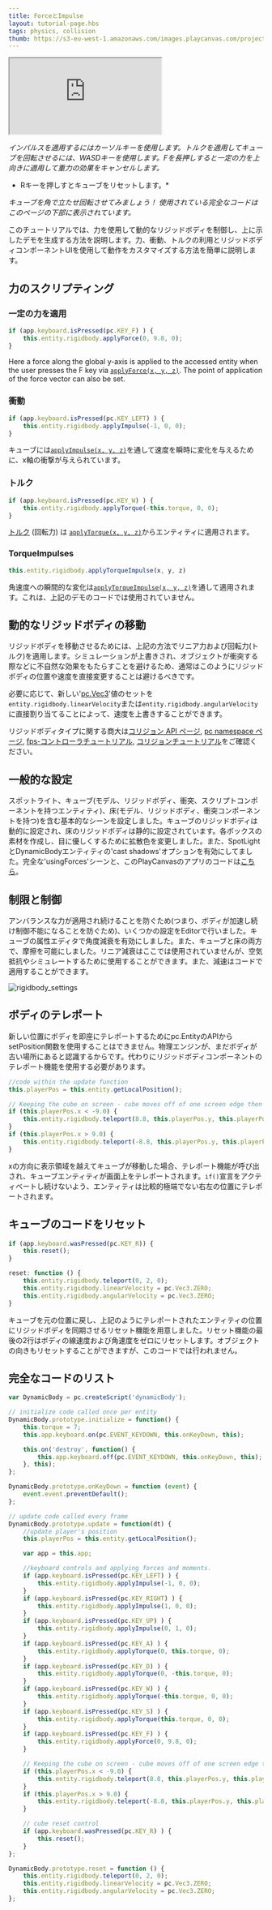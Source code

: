 ```yaml
---
title: ForceとImpulse
layout: tutorial-page.hbs
tags: physics, collision
thumb: https://s3-eu-west-1.amazonaws.com/images.playcanvas.com/projects/12/405828/95F429-image-75.jpg
---
```


<iframe src="https://playcanv.as/p/8LTSuf4F/"></iframe>

*インパルスを適用するにはカーソルキーを使用します。トルクを適用してキューブを回転させるには、WASDキーを使用します。Fを長押しすると一定の力を上向きに適用して重力の効果をキャンセルします。*
* Rキーを押しすとキューブをリセットします。*

*キューブを角で立たせ回転させてみましょう！*
*使用されている完全なコードはこのページの下部に表示されています。*

このチュートリアルでは、力を使用して動的なリジッドボディを制御し、上に示したデモを生成する方法を説明します。力、衝動、トルクの利用とリジッドボディコンポーネントUIを使用して動作をカスタマイズする方法を簡単に説明します。

## 力のスクリプティング

### 一定の力を適用

```javascript
if (app.keyboard.isPressed(pc.KEY_F) ) {
    this.entity.rigidbody.applyForce(0, 9.8, 0);
}
```

Here a force along the global y-axis is applied to the accessed entity when the user presses the F key via [`applyForce(x, y, z)`][1]. The point of application of the force vector can also be set.

### 衝動

```javascript
if (app.keyboard.isPressed(pc.KEY_LEFT) ) {
    this.entity.rigidbody.applyImpulse(-1, 0, 0);
}
```

キューブには[`applyImpulse(x, y, z)`][2]を通して速度を瞬時に変化を与えるために、x軸の衝撃が与えられています。

### トルク

```javascript
if (app.keyboard.isPressed(pc.KEY_W) ) {
    this.entity.rigidbody.applyTorque(-this.torque, 0, 0);
}
```

[トルク](https://en.wikipedia.org/wiki/Torque) (回転力) は [`applyTorque(x, y, z)`][3]からエンティティに適用されます。

### TorqueImpulses

```javascript
this.entity.rigidbody.applyTorqueImpulse(x, y, z)
```

角速度への瞬間的な変化は[`applyTorqueImpulse(x, y, z)`][4]を通して適用されます。これは、上記のデモのコードでは使用されていません。

## 動的なリジッドボディの移動

リジッドボディを移動させるためには、上記の方法でリニア力および回転力(トルク)を適用します。シミュレーションが上書きされ、オブジェクトが衝突する際などに不自然な効果をもたらすことを避けるため、通常はこのようにリジッドボディの位置や速度を直接変更することは避けるべきです。

必要に応じて、新しい'[pc.Vec3][5]'値のセットを`entity.rigidbody.linearVelocity`または`entity.rigidbody.angularVelocity`に直接割り当てることによって、速度を上書きすることができます。

リジッドボディタイプに関する商大は[コリジョン API ページ][6],  [pc namespace ページ][7], [fps-コントローラチュートリアル][8], [コリジョンチュートリアル][9]をご確認ください。

## 一般的な設定

スポットライト、キューブ(モデル、リジッドボディ、衝突、スクリプトコンポーネントを持つエンティティ)、床(モデル、リジッドボディ、衝突コンポーネントを持つ)を含む基本的なシーンを設定しました。キューブのリジッドボディは動的に設定され、床のリジッドボディは静的に設定されています。各ボックスの素材を作成し、目に優しくするために拡散色を変更しました。また、SpotLightとDynamicBodyエンティティの'cast shadows'オプションを有効にしてました。完全な'usingForces'シーンと、このPlayCanvasのアプリのコードは[こちら][10]。

## 制限と制御

アンバランスな力が適用され続けることを防ぐため(つまり、ボディが加速し続け制御不能になることを防ぐため)、いくつかの設定をEditorで行いました。キューブの属性エディタで角度減衰を有効にしました。また、キューブと床の両方で、摩擦を可能にしました。リニア減衰はここでは使用されていませんが、空気抵抗やシミュレートするために使用することができます。また、減速はコードで適用することができます。

<img src="/images/tutorials/forces/rigidbody_settings.jpg" alt="rigidbody_settings"/>

## ボディのテレポート

新しい位置にボディを即座にテレポートするためにpc.EntityのAPIからsetPosition関数を使用することはできません。物理エンジンが、まだボディが古い場所にあると認識するからです。代わりにリジッドボディコンポーネントのテレポート機能を使用する必要があります。

```javascript
//code within the update function
this.playerPos = this.entity.getLocalPosition();

// Keeping the cube on screen - cube moves off of one screen edge then appears from the opposite edge.
if (this.playerPos.x < -9.0) {
    this.entity.rigidbody.teleport(8.8, this.playerPos.y, this.playerPos.z);
}
if (this.playerPos.x > 9.0) {
    this.entity.rigidbody.teleport(-8.8, this.playerPos.y, this.playerPos.z);
}
```

xの方向に表示領域を越えてキューブが移動した場合、テレポート機能が呼び出され、キューブエンティティが画面上をテレポートされます。`if()`宣言をアクティベートし続けないよう、エンティティは比較的極端でない右左の位置にテレポートされます。

## キューブのコードをリセット

```javascript
if (app.keyboard.wasPressed(pc.KEY_R)) {
    this.reset();
}
```
```javascript
reset: function () {
    this.entity.rigidbody.teleport(0, 2, 0);
    this.entity.rigidbody.linearVelocity = pc.Vec3.ZERO;
    this.entity.rigidbody.angularVelocity = pc.Vec3.ZERO;
}
```

キューブを元の位置に戻し、上記のようにテレポートされたエンティティの位置にリジッドボディを同期させるリセット機能を用意しました。リセット機能の最後の2行はボディの線速度および角速度をゼロにリセットします。オブジェクトの向きもリセットすることができますが、このコードでは行われません。

## 完全なコードのリスト

```javascript
var DynamicBody = pc.createScript('dynamicBody');

// initialize code called once per entity
DynamicBody.prototype.initialize = function() {
    this.torque = 7;
    this.app.keyboard.on(pc.EVENT_KEYDOWN, this.onKeyDown, this);

    this.on('destroy', function() {
        this.app.keyboard.off(pc.EVENT_KEYDOWN, this.onKeyDown, this);
    }, this);
};

DynamicBody.prototype.onKeyDown = function (event) {
    event.event.preventDefault();
};

// update code called every frame
DynamicBody.prototype.update = function(dt) {
    //update player's position
    this.playerPos = this.entity.getLocalPosition();

    var app = this.app;

    //keyboard controls and applying forces and moments.
    if (app.keyboard.isPressed(pc.KEY_LEFT) ) {
        this.entity.rigidbody.applyImpulse(-1, 0, 0);
    }
    if (app.keyboard.isPressed(pc.KEY_RIGHT) ) {
        this.entity.rigidbody.applyImpulse(1, 0, 0);
    }
    if (app.keyboard.isPressed(pc.KEY_UP) ) {
        this.entity.rigidbody.applyImpulse(0, 1, 0);
    }
    if (app.keyboard.isPressed(pc.KEY_A) ) {
        this.entity.rigidbody.applyTorque(0, this.torque, 0);
    }
    if (app.keyboard.isPressed(pc.KEY_D) ) {
        this.entity.rigidbody.applyTorque(0, -this.torque, 0);
    }
    if (app.keyboard.isPressed(pc.KEY_W) ) {
        this.entity.rigidbody.applyTorque(-this.torque, 0, 0);
    }
    if (app.keyboard.isPressed(pc.KEY_S) ) {
        this.entity.rigidbody.applyTorque(this.torque, 0, 0);
    }
    if (app.keyboard.isPressed(pc.KEY_F) ) {
        this.entity.rigidbody.applyForce(0, 9.8, 0);
    }

    // Keeping the cube on screen - cube moves off of one screen edge then appears from the opposite edge.
    if (this.playerPos.x < -9.0) {
        this.entity.rigidbody.teleport(8.8, this.playerPos.y, this.playerPos.z);
    }
    if (this.playerPos.x > 9.0) {
        this.entity.rigidbody.teleport(-8.8, this.playerPos.y, this.playerPos.z);
    }

    // cube reset control
    if (app.keyboard.wasPressed(pc.KEY_R) ) {
        this.reset();
    }
};

DynamicBody.prototype.reset = function () {
    this.entity.rigidbody.teleport(0, 2, 0);
    this.entity.rigidbody.linearVelocity = pc.Vec3.ZERO;
    this.entity.rigidbody.angularVelocity = pc.Vec3.ZERO;
};
```

[1]: /api/pc.RigidBodyComponent.html#applyForce
[2]: /api/pc.RigidBodyComponent.html#applyImpulse
[3]: /api/pc.RigidBodyComponent.html#applyTorque
[4]: /api/pc.RigidBodyComponent.html#applyTorqueImpulse
[5]: /api/pc.Vec3.html
[6]: /api/pc.CollisionComponent.html
[7]: /api/pc.html
[8]: /tutorials/first-person-movement/
[9]: /tutorials/collision-and-triggers/
[10]: https://playcanvas.com/project/405828/overview/tutorial-forces--impulses

